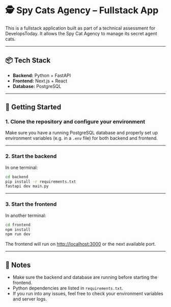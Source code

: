 # 🕵️ Spy Cats Agency – Fullstack App

This is a fullstack application built as part of a technical assessment for DevelopsToday. It allows the Spy Cat Agency to manage its secret agent cats.

---

## 📦 Tech Stack

- **Backend:** Python + FastAPI
- **Frontend:** Next.js + React
- **Database:** PostgreSQL

---

## 🚀 Getting Started

### 1. Clone the repository and configure your environment

Make sure you have a running PostgreSQL database and properly set up environment variables (e.g. in a `.env` file) for both backend and frontend.

---

### 2. Start the backend

In one terminal:

```bash
cd backend
pip install -r requirements.txt
fastapi dev main.py
```

---

### 3. Start the frontend

In another terminal:

```bash
cd frontend
npm install
npm run dev
```

The frontend will run on [http://localhost:3000](http://localhost:3000) or the next available port.

---

## 📌 Notes

- Make sure the backend and database are running before starting the frontend.
- Python dependencies are listed in `requirements.txt`.
- If you run into any issues, feel free to check your environment variables and server logs.
